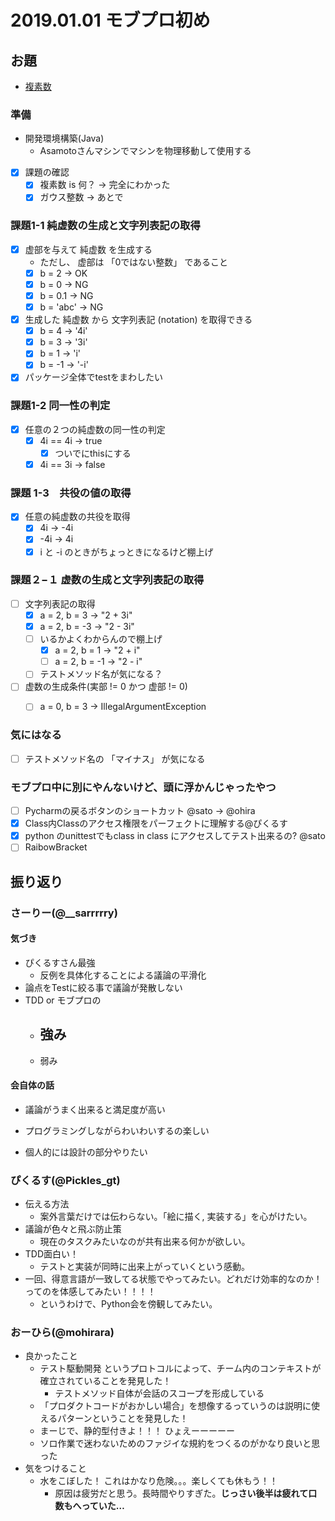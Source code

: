 2019.01.01 モブプロ初め
=====================

## お題
- [複素数](http://devtesting.jp/tddbc/?TDDBC%E4%BB%99%E5%8F%B008%2F%E8%AA%B2%E9%A1%8C)

### 準備
- 開発環境構築(Java)
    - Asamotoさんマシンでマシンを物理移動して使用する
- [x] 課題の確認
    - [x] 複素数 is 何？ -> 完全にわかった
    - [x] ガウス整数 -> あとで

### 課題1-1 純虚数の生成と文字列表記の取得
- [x] 虚部を与えて 純虚数 を生成する
    - ただし、 虚部は 「0ではない整数」 であること
    - [x] b = 2     -> OK
    - [x] b = 0     -> NG 
    - [x] b = 0.1   -> NG
    - [x] b = 'abc' -> NG
- [x] 生成した 純虚数 から 文字列表記 (notation) を取得できる
    - [x] b =  4 -> '4i'
    - [x] b =  3 -> '3i'
    - [x] b =  1 ->  'i'
    - [x] b = -1 -> '-i'
- [x] パッケージ全体でtestをまわしたい

### 課題1-2 同一性の判定
- [x] 任意の２つの純虚数の同一性の判定
    - [x] 4i == 4i -> true
        - [x] ついでにthisにする
    - [x] 4i == 3i -> false

### 課題 1-3　共役の値の取得
- [x] 任意の純虚数の共役を取得
    - [x]  4i -> -4i
    - [x] -4i ->  4i
    - [x]  i と -i のときがちょっときになるけど棚上げ

### 課題２−１ 虚数の生成と文字列表記の取得
- [ ] 文字列表記の取得
    - [x] a = 2, b =  3 -> "2 + 3i"
    - [x] a = 2, b = -3 -> "2 - 3i"
    - [ ] いるかよくわからんので棚上げ
        - [x] a = 2, b =  1 -> "2 + i"
        - [ ] a = 2, b = -1 -> "2 - i"
    - [ ] テストメソッド名が気になる？
- [ ] 虚数の生成条件(実部 != 0 かつ 虚部 != 0)
    - [ ] a = 0, b = 3 -> IllegalArgumentException


### 気にはなる
- [ ] テストメソッド名の  「マイナス」 が気になる

### モブプロ中に別にやんないけど、頭に浮かんじゃったやつ
- [ ] Pycharmの戻るボタンのショートカット @sato -> @ohira
- [x] Class内Classのアクセス権限をパーフェクトに理解する@ぴくるす
- [x] python のunittestでもclass in class にアクセスしてテスト出来るの? @sato
- [ ] RaibowBracket

## 振り返り
### さーりー(@__sarrrrry)

#### 気づき
- ぴくるすさん最強
    - 反例を具体化することによる議論の平滑化
- 論点をTestに絞る事で議論が発散しない
- TDD or モブプロの
    - 強み
        - 
    - 弱み

#### 会自体の話
- 議論がうまく出来ると満足度が高い
- プログラミングしながらわいわいするの楽しい

- 個人的には設計の部分やりたい

### ぴくるす(@Pickles_gt)
- 伝える方法
    - 案外言葉だけでは伝わらない。「絵に描く, 実装する」を心がけたい。
- 議論が色々と飛ぶ防止策
    - 現在のタスクみたいなのが共有出来る何かが欲しい。
- TDD面白い！
    - テストと実装が同時に出来上がっていくという感動。
- 一回、得意言語が一致してる状態でやってみたい。どれだけ効率的なのか！ってのを体感してみたい！！！！
    - というわけで、Python会を傍観してみたい。


### おーひら(@mohirara)
- 良かったこと
    - テスト駆動開発 というプロトコルによって、チーム内のコンテキストが確立されていることを発見した！
	    - テストメソッド自体が会話のスコープを形成している
    - 「プロダクトコードがおかしい場合」を想像するっていうのは説明に使えるパターンということを発見した！
    - まーじで、静的型付きよ！！！ ひょえーーーーー
    - ソロ作業で迷わないためのファジイな規約をつくるのがかなり良いと思った
- 気をつけること
    - 水をこぼした！ これはかなり危険。。。楽しくても休もう！！
	    - 原因は疲労だと思う。長時間やりすぎた。**じっさい後半は疲れて口数もへっていた…**
